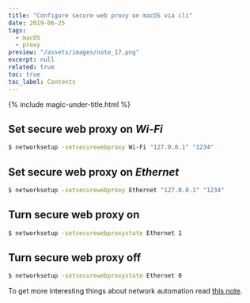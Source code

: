 ```yaml
---
title: "Configure secure web proxy on macOS via cli"
date: 2019-06-25
tags:
  - macOS
  - proxy
preview: "/assets/images/note_17.png"
excerpt: null
related: true
toc: true
toc_label: Contents
---
```


{% include magic-under-title.html %}

## Set secure web proxy on *Wi-Fi*

```bash
$ networksetup -setsecurewebproxy Wi-Fi "127.0.0.1" "1234"
```

## Set secure web proxy on *Ethernet*

```bash
$ networksetup -setsecurewebproxy Ethernet "127.0.0.1" "1234"
```

## Turn secure web proxy on

```bash
$ networksetup -setsecurewebproxystate Ethernet 1
```

## Turn secure web proxy off

```bash
$ networksetup -setsecurewebproxystate Ethernet 0
```

To get more interesting things about network automation read <a href="/note-6/" rel="permalink">this note</a>.
